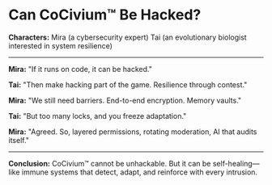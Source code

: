 # Can CoCivium™ Be Hacked?

**Characters:**
Mira (a cybersecurity expert)
Tai (an evolutionary biologist interested in system resilience)

---

**Mira:** "If it runs on code, it can be hacked."

**Tai:** "Then make hacking part of the game. Resilience through contest."

**Mira:** "We still need barriers. End-to-end encryption. Memory vaults."

**Tai:** "But too many locks, and you freeze adaptation."

**Mira:** "Agreed. So, layered permissions, rotating moderation, AI that audits itself."

---

**Conclusion:**
CoCivium™ cannot be unhackable. But it can be self-healing—like immune systems that detect, adapt, and reinforce with every intrusion.


